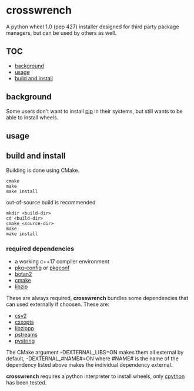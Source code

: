 # crosswrench
A python wheel 1.0 (pep 427) installer designed for third party package managers, but can be used by others as well.
## TOC
- [background](#background)
- [usage](#usage)
- [build and install](#build-and-install)
## background
Some users don't want to install [pip](https://pip.pypa.io/) in their systems, but still wants to be able to install
wheels.
## usage
## build and install
Building is done using CMake.
```
cmake
make
make install
```
out-of-source build is recommended
```
mkdir <build-dir>
cd <build-dir>
cmake <source-dir>
make
make install
```
### required dependencies
- a working c++17 compiler environment
- [pkg-config](https://www.freedesktop.org/wiki/Software/pkg-config/) or [pkgconf](http://pkgconf.org/)
- [botan2](https://botan.randombit.net/)
- [cmake](https://cmake.org/)
- [libzip](https://libzip.org/)

These are always required, **crosswrench** bundles some dependencies that can used externally if choosen.
These are:
- [csv2](https://github.com/p-ranav/csv2)
- [cxxopts](https://github.com/jarro2783/cxxopts)
- [libzippp](https://github.com/ctabin/libzippp)
- [pstreams](http://pstreams.sourceforge.net/)
- [pystring](https://github.com/imageworks/pystring)

The CMake argument -DEXTERNAL_LIBS=ON makes them all external by default, -DEXTERNAL_#NAME#=ON where #NAME#
is the name of the dependency listed above makes the individual dependency external.

**crosswrench** requires a python interpreter to install wheels, only [cpython](https://www.python.org/) has been tested.
